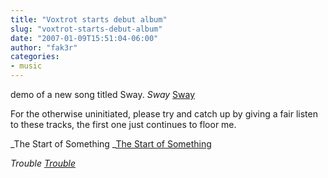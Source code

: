 ```yaml
---
title: "Voxtrot starts debut album"
slug: "voxtrot-starts-debut-album"
date: "2007-01-09T15:51:04-06:00"
author: "fak3r"
categories:
- music
---
```


 demo of a new song titled Sway.
_Sway_
[Sway](http://www.voxtrot.net/swaydemo.mp3)

For the otherwise uninitiated, please try and catch up by giving a fair listen to these tracks, the first one just continues to floor me.

_The Start of Something
_[The Start of Something](http://www.voxtrot.net/TheStartOfSomething.mp3)

_Trouble_
_[Trouble](http://www.voxtrot.net/trouble.mp3)_

